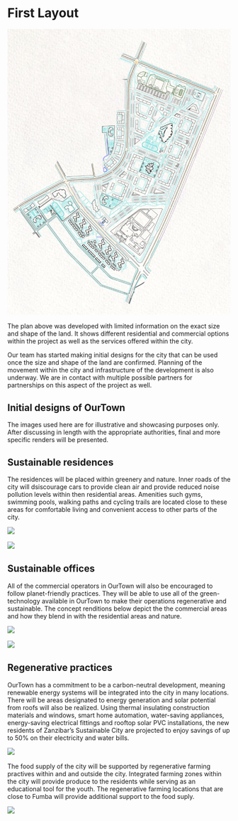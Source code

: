 # First Layout

![](img/first_layout.png)  

The plan above was developed with limited information on the exact size and shape of the land. It shows different residential and commercial options within the project as well as the services offered within the city. 

Our team has started making initial designs for the city that can be used once the size and shape of the land are confirmed. Planning of the movement within the city and infrastructure of the development is also underway. We are in contact with multiple possible partners for partnerships on this aspect of the project as well. 

## Initial designs of OurTown 

The images used here are for illustrative and showcasing purposes only. After discussing in length with the appropriate authorities, final and more specific renders will be presented.

## Sustainable residences

The residences will be placed within greenery and nature. Inner roads of the city will dsiscourage cars to provide clean air and provide reduced noise pollution levels within then residential areas. Amenities such gyms, swimming pools, walking paths and cycling trails are located close to these areas for comfortable living and convenient access to other parts of the city.  

![](img/residence1.png)  

![](img/residence2.png) 

## Sustainable offices

All of the commercial operators in OurTown will also be encouraged to follow planet-friendly practices. They will be able to use all of the green-technology available in OurTown to make their operations regenerative and sustainable. The concept renditions below depict the the commercial areas and how they blend in with the residential areas and nature. 

![](img/commercial1.png)  

![](img/commercial2.png) 

## Regenerative practices

OurTown has a commitment to be a carbon-neutral development, meaning renewable energy systems will be integrated into the city in many locations. There will be areas designated to energy generation and solar potential from roofs will also be realized. Using thermal insulating construction materials and windows, smart home automation, water-saving appliances, energy-saving electrical fittings and rooftop solar PVC installations, the new residents of Zanzibar’s  Sustainable City are projected to enjoy savings of up to 50% on their electricity and water bills.

![](img/solar.png)  

The food supply of the city will be supported by regenerative farming practives within and and outside the city. Integrated farming zones within the city will provide produce to the residents while serving as an educational tool for the youth. The regenerative farming locations that are close to Fumba will provide additional support to the food suply. 

![](img/farming.png)  


